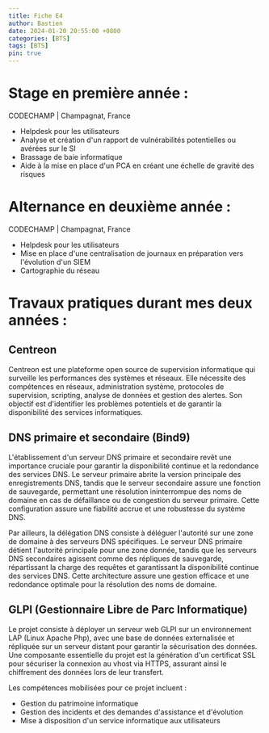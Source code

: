 ```yaml
---
title: Fiche E4
author: Bastien
date: 2024-01-20 20:55:00 +0800
categories: [BTS]
tags: [BTS]
pin: true
--- 
```

# Stage en première année :

CODECHAMP | Champagnat, France

- Helpdesk pour les utilisateurs
- Analyse et création d'un rapport de vulnérabilités potentielles ou avérées sur le SI
- Brassage de baie informatique
- Aide à la mise en place d'un PCA en créant une échelle de gravité des risques

# Alternance en deuxième année : 

CODECHAMP | Champagnat, France

- Helpdesk pour les utilisateurs
- Mise en place d'une centralisation de journaux en préparation vers l'évolution d'un SIEM
- Cartographie du réseau

# Travaux pratiques durant mes deux années : 

## Centreon

Centreon est une plateforme open source de supervision informatique qui surveille les performances des systèmes et réseaux. Elle nécessite des compétences en réseaux, administration système, protocoles de supervision, scripting, analyse de données et gestion des alertes. Son objectif est d'identifier les problèmes potentiels et de garantir la disponibilité des services informatiques.

## DNS primaire et secondaire (Bind9)

L'établissement d'un serveur DNS primaire et secondaire revêt une importance cruciale pour garantir la disponibilité continue et la redondance des services DNS. Le serveur primaire abrite la version principale des enregistrements DNS, tandis que le serveur secondaire assure une fonction de sauvegarde, permettant une résolution ininterrompue des noms de domaine en cas de défaillance ou de congestion du serveur primaire. Cette configuration assure une fiabilité accrue et une robustesse du système DNS.

Par ailleurs, la délégation DNS consiste à déléguer l'autorité sur une zone de domaine à des serveurs DNS spécifiques. Le serveur DNS primaire détient l'autorité principale pour une zone donnée, tandis que les serveurs DNS secondaires agissent comme des répliques de sauvegarde, répartissant la charge des requêtes et garantissant la disponibilité continue des services DNS. Cette architecture assure une gestion efficace et une redondance optimale pour la résolution des noms de domaine.

## GLPI (Gestionnaire Libre de Parc Informatique)

Le projet consiste à déployer un serveur web GLPI sur un environnement LAP (Linux Apache Php), avec une base de données externalisée et répliquée sur un serveur distant pour garantir la sécurisation des données. Une composante essentielle du projet est la génération d'un certificat SSL pour sécuriser la connexion au vhost via HTTPS, assurant ainsi le chiffrement des données lors de leur transfert.

Les compétences mobilisées pour ce projet incluent :

- Gestion du patrimoine informatique
- Gestion des incidents et des demandes d'assistance et d'évolution
- Mise à disposition d'un service informatique aux utilisateurs